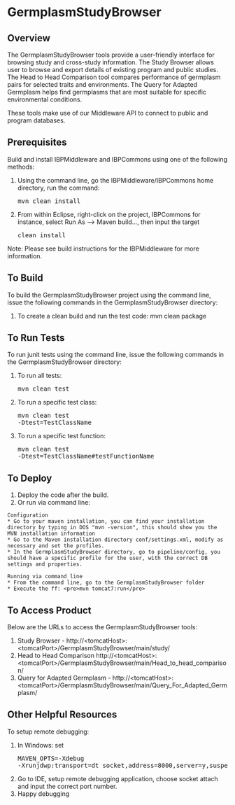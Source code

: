 GermplasmStudyBrowser
============

Overview
----------
The GermplasmStudyBrowser tools provide a user-friendly interface for browsing study and cross-study information.
The Study Browser allows user to browse and export details of existing program and public studies.
The Head to Head Comparison tool compares performance of germplasm pairs for selected traits and environments.
The Query for Adapted Germplasm helps find germplasms that are most suitable for specific environmental conditions.

These tools make use of our Middleware API to connect to public and program databases.

Prerequisites
---------------
Build and install IBPMiddleware and IBPCommons using one of the following methods:
  1.  Using the command line, go the IBPMiddleware/IBPCommons home directory, run the command: <pre>mvn clean install</pre>
  2.  From within Eclipse, right-click on the project, IBPCommons for instance, select Run As --> Maven build..., then input the target <pre>clean install</pre>
  
Note: Please see build instructions for the IBPMiddleware for more information.  

To Build
----------
To build the GermplasmStudyBrowser project using the command line, issue the following commands in the GermplasmStudyBrowser directory:
  1.  To create a clean build and run the test code: mvn clean package

To Run Tests
--------------
To run junit tests using the command line, issue the following commands in the GermplasmStudyBrowser directory:
  1.  To run all tests: <pre>mvn clean test</pre>
  2.  To run a specific test class: <pre>mvn clean test -Dtest=TestClassName</pre>
  3.  To run a specific test function: <pre>mvn clean test -Dtest=TestClassName#testFunctionName</pre>
 
To Deploy
-----------
  1.  Deploy the code after the build.
  2.  Or run via command line:
  
    Configuration
  	* Go to your maven installation, you can find your installation directory by typing in DOS "mvn -version", this should show you the MVN installation information
  	* Go to the Maven installation directory conf/settings.xml, modify as necessary and set the profiles.
  	* In the GermplasmStudyBrowser directory, go to pipeline/config, you should have a specific profile for the user, with the correct DB settings and properties.
  	
  	Running via command line
  	* From the command line, go to the GermplasmStudyBrowser folder
  	* Execute the ff: <pre>mvn tomcat7:run</pre>

To Access Product
-------------------
Below are the URLs to access the GermplasmStudyBrowser tools:
  1.  Study Browser - http://&lt;tomcatHost&gt;:&lt;tomcatPort&gt;/GermplasmStudyBrowser/main/study/
  2.  Head to Head Comparison http://&lt;tomcatHost&gt;:&lt;tomcatPort&gt;/GermplasmStudyBrowser/main/Head_to_head_comparison/
  3.  Query for Adapted Germplasm - http://&lt;tomcatHost&gt;:&lt;tomcatPort&gt;/GermplasmStudyBrowser/main/Query_For_Adapted_Germplasm/

Other Helpful Resources
-------------------------
To setup remote debugging:
  1.  In Windows: set <pre>MAVEN_OPTS=-Xdebug -Xrunjdwp:transport=dt_socket,address=8000,server=y,suspend=n</pre>
  2.  Go to IDE, setup remote debugging application, choose socket attach and input the correct port number.
  3.  Happy debugging